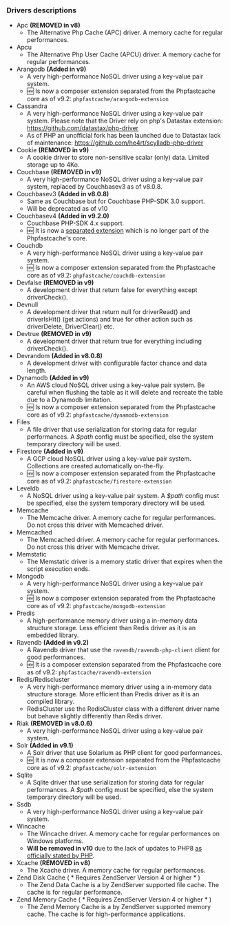 ### Drivers descriptions
* Apc **(REMOVED in v8)**
  * The Alternative Php Cache (APC) driver. A memory cache for regular performances.
* Apcu
  * The Alternative Php User Cache (APCU) driver. A memory cache for regular performances.
* Arangodb **(Added in v9)**
  * A very high-performance NoSQL driver using a key-value pair system.
  * :new: Is now a composer extension separated from the Phpfastcache core as of v9.2: `phpfastcache/arangodb-extension`
* Cassandra
  * A very high-performance NoSQL driver using a key-value pair system. Please note that the Driver rely on php's Datastax extension: https://github.com/datastax/php-driver
  * As of PHP an unofficial fork has been launched due to Datastax lack of maintenance: https://github.com/he4rt/scylladb-php-driver
* Cookie **(REMOVED in v9)**
  * A cookie driver to store non-sensitive scalar (only) data. Limited storage up to 4Ko.
* Couchbase **(REMOVED in v9)**
  * A very high-performance NoSQL driver using a key-value pair system, replaced by Couchbasev3 as of v8.0.8.
* Couchbasev3 **(Added in v8.0.8)**
  * Same as Couchbase but for Couchbase PHP-SDK 3.0 support.
  * Will be deprecated as of v10
* Couchbasev4 **(Added in v9.2.0)**
  * Couchbase PHP-SDK 4.x support. 
  * :new: It is now a [separated extension](https://github.com/PHPSocialNetwork/couchbasev4-extension) which is no longer part of the Phpfastcache's core.
* Couchdb
  * A very high-performance NoSQL driver using a key-value pair system.
  * :new: Is now a composer extension separated from the Phpfastcache core as of v9.2: `phpfastcache/couchdb-extension`
* Devfalse **(REMOVED in v9)**
   * A development driver that return false for everything except driverCheck().
* Devnull
   * A development driver that return null for driverRead() and driverIsHit() (get actions) and true for other action such as driverDelete, DriverClear() etc.
* Devtrue **(REMOVED in v9)**
   * A development driver that return true for everything including driverCheck().
* Devrandom **(Added in v8.0.8)**
  * A development driver with configurable factor chance and data length.
* Dynamodb **(Added in v9)**
  * An AWS cloud NoSQL driver using a key-value pair system. Be careful when flushing the table as it will delete and recreate the table due to a Dynamodb limitation.
  * :new: Is now a composer extension separated from the Phpfastcache core as of v9.2: `phpfastcache/dynamodb-extension`
* Files
  * A file driver that use serialization for storing data for regular performances. A _$path_ config must be specified, else the system temporary directory will be used.
* Firestore **(Added in v9)**
  * A GCP cloud NoSQL driver using a key-value pair system. Collections are created automatically on-the-fly.
  * :new: Is now a composer extension separated from the Phpfastcache core as of v9.2: `phpfastcache/firestore-extension` 
* Leveldb
  * A NoSQL driver using a key-value pair system. A _$path_ config must be specified, else the system temporary directory will be used.
* Memcache
  * The Memcache driver. A memory cache for regular performances. Do not cross this driver with Memcached driver.
* Memcached
  * The Memcached driver. A memory cache for regular performances. Do not cross this driver with Memcache driver.
* Memstatic
  * The Memstatic driver is a memory static driver that expires when the script execution ends.
* Mongodb
  * A very high-performance NoSQL driver using a key-value pair system.
  * :new: Is now a composer extension separated from the Phpfastcache core as of v9.2: `phpfastcache/mongodb-extension`
* Predis
  * A high-performance memory driver using a in-memory data structure storage. Less efficient than Redis driver as it is an embedded library.
* Ravendb **(Added in v9.2)**
  * A Ravendb driver that use the `ravendb/ravendb-php-client` client for good performances.
  * :new: It is a composer extension separated from the Phpfastcache core as of v9.2: `phpfastcache/ravendb-extension`
* Redis/Rediscluster
  * A very high-performance memory driver using a in-memory data structure storage. More efficient than Predis driver as it is an compiled library.
  * RedisCluster use the RedisCluster class with a different driver name but behave slightly differently than Redis driver.
* Riak **(REMOVED in v8.0.6)**
  * A very high-performance NoSQL driver using a key-value pair system.
* Solr **(Added in v9.1)**
  * A Solr driver that use Solarium as PHP client for good performances.
  * :new: It is now a composer extension separated from the Phpfastcache core as of v9.2: `phpfastcache/solr-extension`
* Sqlite
  * A Sqlite driver that use serialization for storing data for regular performances. A _$path_ config must be specified, else the system temporary directory will be used.
* Ssdb
  * A very high-performance NoSQL driver using a key-value pair system.
* Wincache
  * The Wincache driver. A memory cache for regular performances on Windows platforms.
  * **Will be removed in v10** due to the lack of updates to PHP8 [as officially stated by PHP](https://www.php.net/manual/en/install.windows.recommended.php).
* Xcache **(REMOVED in v8)**
  * The Xcache driver. A memory cache for regular performances.
* Zend Disk Cache ( * Requires ZendServer Version 4 or higher * )
  * The Zend Data Cache is a by ZendServer supported file cache. The cache is for regular performance.
* Zend Memory Cache ( * Requires ZendServer Version 4 or higher * )
  * The Zend Memory Cache is a by ZendServer supported memory cache. The cache is for high-performance applications.
